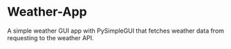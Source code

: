 # Weather-App
A simple weather GUI app with PySimpleGUI that fetches weather data from requesting to the weather API.


